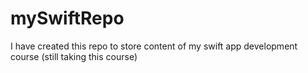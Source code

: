 # mySwiftRepo
I have created this repo to store content of my swift app development course
(still taking this course)
